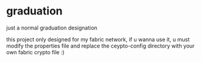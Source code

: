 # graduation
just a normal graduation designation

this project only designed for my fabric network, if u wanna use it, u must modify the properties file and replace the ceypto-config directory with your own fabric crypto file :)
